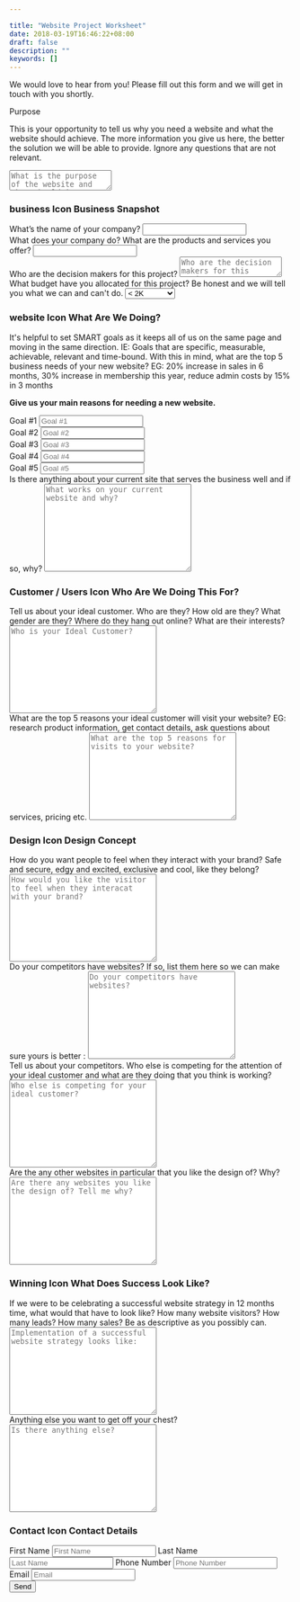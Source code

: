 ```yaml
---

title: "Website Project Worksheet"
date: 2018-03-19T16:46:22+08:00
draft: false
description: ""
keywords: []
---
```


We would love to hear from you! Please fill out this form and we will get in touch with you shortly.

<form name="website-project-worksheet" action="thank-you" netlify>
    <div id="1" class="form-group">
    <label for="purpose">Purpose</label>
    <p>This is your opportunity to tell us why you need a website and what the website should achieve. The more information you give us here, the better the solution we will be able to provide.  Ignore any questions that are not relevant.</p>
    <textarea class="form-control" name="purpose" placeholder="What is the purpose of the website and what should it achieve"></textarea>
    </div>
    <h3 class="section-title"><span class="sr-only">business Icon</span><i class="fal fa-building"></i> Business Snapshot</h3>
    <div id="2" class="form-group">
    <label for="business-name">What’s the name of your company?</label>
    <input type="text" name="business-name" id="businessName" class="form-control">
    </div>
    <div id="3" class="form-group">
    <label for="business-name">What does your company do? What are the products and services you offer?</label>
    <input type="text" name="business-name" id="business-name" class="form-control">
    </div>
    <div id="4" class="form-group">
    <label for="decision-makers">Who are the decision makers for this project?</label>
    <textarea class="form-control" name="decision-makers" placeholder="Who are the decision makers for this project"></textarea>
    </div>
    <div id="5"  class="form-group">
    <label for="budget">What budget have you allocated for this project? Be honest and we will tell you what we can and can't do.</label>
    <select name="budget" id="5a" class="form-control">
        <option value="<$2K">&lt; 2K</option>
            <option value="$2K - $3K">$2K - $3K</option>
            <option value="$3K - $5K">$3K - $5K</option>
            <option value="$5K - $10K">$5K - $10K</option>
            <option value=">$10K">&gt; $10K</option>
            </select>
        </div>
        <h3 class="section-title"><span class="sr-only">website Icon</span><i class="fal fa-browser"></i> What Are We Doing?</h3>
    <p>   
    It's helpful to set SMART goals as it keeps all of us on the same page and moving in the same direction. 
    IE: Goals that are specific, measurable, achievable, relevant and time-bound.
    With this in mind, what are the top 5 business needs of your new website? 
    EG: 20% increase in sales in 6 months, 30% increase in membership this year, reduce admin costs by 15% in 3 months</p> 
            <p><strong> Give us your main reasons for needing a new website.</strong></p>
            <div id="8" class="form-group">
                <label for="goal-1">Goal #1</label>
                <input type="text" name="goal-1" id="goal-1" placeholder="Goal #1" class="form-control">
            </div>
            <div id="9" class="form-group">
                <label for="goal-2">Goal #2</label>
                <input type="text" name="goal-2" id="goal-2" placeholder="Goal #2" class="form-control">
            </div>
            <div id="10" class="form-group">
                <label for="goal-3">Goal #3</label>
                <input type="text" name="goal-3" id="goal-3" placeholder="Goal #3" class="form-control">
            </div>
            <div id="11" class="form-group">
                <label for="goal-4">Goal #4</label>
                <input type="text" name="goal-4" id="goal-4" placeholder="Goal #4" class="form-control">
            </div>
            <div id="12" class="form-group">
                <label for="goal-5">Goal #5</label>
                <input type="text" name="goal-" id="goal-5" placeholder="Goal #5" class="form-control">
            </div>
            <div id="13" class="form-group">
                <label for="current-website">Is there anything about your current site that serves the business well and if so, why?</label>
                <textarea name="current-website" id="current-website" cols="30" rows="10" class="form-control" placeholder="What works on your current website and why?"></textarea>
            </div>
          <h3 class="section-title"><span class="sr-only">Customer / Users Icon</span><i class="fal fa-users"></i> Who Are We Doing This For?</h3>
               <div id="16" class="form-group">
                <label for="ideal-customer">Tell us about your ideal customer. Who are they? How old are they? What gender are they? Where do they hang out online? What are their interests?</label>
                <textarea class="form-control" name="ideal-customer" id="ideal-customer" cols="30" rows="10" placeholder="Who is your Ideal Customer?"></textarea>
            </div>
            <div id="17" class="form-group">
                <label for="top-5-reasons">What are the top 5 reasons your ideal customer will visit your website? EG: research product information, get contact details, ask questions about services, pricing etc.</label>
                <textarea class="form-control" name="top-5-reasons" id="top-5-reasons" cols="30" rows="10" placeholder="What are the top 5 reasons for visits to your website?"></textarea>
            </div>
            <h3 class="section-title"><span class="sr-only">Design Icon</span><i class="fal fa-object-group"></i> Design Concept</h3>
            <div id="19" class="form-group" >
                <label for="visitor-feels">How do you want people to feel when they interact with your brand? Safe and secure, edgy and excited, exclusive and cool, like they belong?</label>
                <textarea class="form-control" name="visitor-feels" id="visitor-feels" cols="30" rows="10" placeholder="How would you like the visitor to feel when they interacat with your brand?"></textarea>
            </div>
            <div id="20" class="form-group">
                <label for="website-competitors">Do your competitors have websites? If so, list them here so we can make sure yours is better :</label>
                <textarea name="website-competitors" id="website-competitors" cols="30" rows="10" placeholder="Do your competitors have websites?" class="form-control"></textarea>
            </div>
            <div id="21" class="form-group">
                <label for="who-competitors">Tell us about your competitors. Who else is competing for the attention of your ideal customer and what are they doing that you think is working?</label>
                <textarea name="who-competitors" id="who-competitors" cols="30" rows="10" class="form-control" placeholder="Who else is competing for your ideal customer?"></textarea>
            </div>
            <div id="22" class="form-group">
                <label for="design-likes">Are the any other websites in particular that you like the design of? Why?</label>
                <textarea name="design-likes" id="design-likes" cols="30" rows="10" class="form-control" placeholder="Are there any websites you like the design of? Tell me why?"></textarea>
            </div>
                <h3 class="section-title"><span class="sr-only">Winning Icon</span><i class="fal fa-trophy"></i> What Does Success Look Like?</h3>
            <div id="24" class="form-group">
                <label for="success-12">If we were to be celebrating a successful website strategy in 12 months time, what would that have to look like? How many website visitors? How many leads? How many sales? Be as descriptive as you possibly can.</label>
                <textarea name="success-12" id="success-12" cols="30" rows="10" class="form-control" placeholder="Implementation of a successful website strategy looks like:"></textarea>
            </div>
            <div id="25" class="form-group">
                <label for="anything-else">Anything else you want to get off your chest?</label>
                <textarea name="anything-else" id="anything-else" cols="30" rows="10" class="form-control" placeholder="Is there anything else?"></textarea>
            </div>
            <div id="26" class="form-group">
            <h3 class="section-title"><span class="sr-only">Contact  Icon</span><i class="fal fa-paper-plane"></i> Contact Details</h3>
                <label for="fname">First Name</label>
                <input type="text" name="fname" id="fname" class="form-control" placeholder="First Name" required>
                <label for="lname">Last Name</label>
                <input type="text" name="lname" id="lname" class="form-control" placeholder="Last Name" required>
                <label for="phone">Phone Number</label>
                <input type="text" name="phone" id="phone" class="form-control" placeholder="Phone Number" required>
                <label for="email">Email</label>
                <input type="email" name="email" id="email" class="form-control" placeholder="Email" required>
            </div>
      <button>Send</button>
    </form>